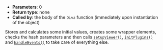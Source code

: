 * **Parameters**: 0
* **Return type**: none
* **Called by**: the body of the `Diva` function (immediately upon
  instantiation of the object)

Stores and calculates some initial values, creates some wrapper elements,
checks the hash parameters and then calls [`setupViewer()`](#setupViewer),
[`initPlugins()`](#initPlugins) and [`handleEvents()`](#handleEvents) to take
care of everything else.
